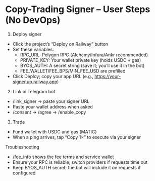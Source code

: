 # Copy-Trading Signer – User Steps (No DevOps)

1) Deploy signer
- Click the project’s “Deploy on Railway” button
- Set these variables:
  - RPC_URL: Polygon RPC (Alchemy/Infura/Ankr recommended)
  - PRIVATE_KEY: Your wallet private key (holds USDC + gas)
  - BYOS_AUTH: A secret string (save it; you’ll use it in the bot)
  - FEE_WALLET/FEE_BPS/MIN_FEE_USD are prefilled
- Click Deploy; copy your app URL (e.g., https://your-signer.up.railway.app)

2) Link in Telegram bot
- /link_signer → paste your signer URL
- Paste your wallet address when asked
- /consent → /agree → /enable_copy

3) Trade
- Fund wallet with USDC and gas (MATIC)
- When a ping arrives, tap “Copy 1×” to execute via your signer

Troubleshooting
- /fee_info shows the fee terms and service wallet
- Ensure your RPC is reliable; switch providers if requests time out
- Keep BYOS_AUTH secret; the bot will include it on requests if configured
